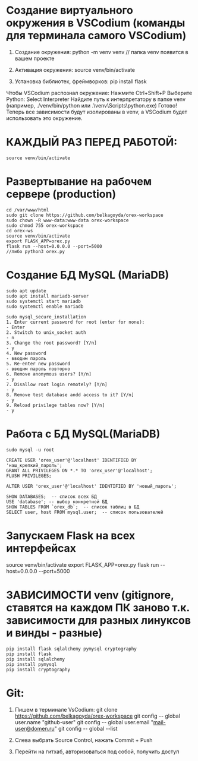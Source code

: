 # Создание виртуального окружения в VSCodium (команды для терминала самого VSCodium)
1. Создание окружения:
    python -m venv venv
// папка venv появится в вашем проекте

2. Активация окружения:
    source venv/bin/activate

3. Установка библиотек, фреймворков:
    pip install flask

Чтобы VSCodium распознал окружение:
    Нажмите Ctrl+Shift+P
    Выберите Python: Select Interpreter
    Найдите путь к интерпретатору в папке venv (например, ./venv/bin/python или .\venv\Scripts\python.exe)
Готово! Теперь все зависимости будут изолированы в venv, а VSCodium будет использовать это окружение.

# КАЖДЫЙ РАЗ ПЕРЕД РАБОТОЙ:
    source venv/bin/activate

# Развертывание на рабочем сервере (production)
    cd /var/www/html
    sudo git clone https://github.com/belkagoyda/orex-workspace
    sudo chown -R www-data:www-data orex-workspace
    sudo chmod 755 orex-workspace
    cd orex-ws
    source venv/bin/activate
    export FLASK_APP=orex.py
    flask run --host=0.0.0.0 --port=5000
    //либо python3 orex.py

# Создание БД MySQL (MariaDB)
    sudo apt update
    sudo apt install mariadb-server
    sudo systemctl start mariadb
    sudo systemctl enable mariadb

    sudo mysql_secure_installation
    1. Enter current password for root (enter for none):
    - Enter
    2. Stwitch to unix_socket auth
    - n
    3. Change the root password? [Y/n]
    - y
    4. New password
    - вводим пароль
    5. Re-enter new password
    - вводим пароль повторно
    6. Remove anonymous users? [Y/n]
    - y
    7. Disallow root login remotely? [Y/n]
    - y
    8. Remove test database andd access to it? [Y/n]
    - y
    9. Reload privilege tables now? [Y/n]
    - y


# Работа с БД MySQL(MariaDB)
    sudo mysql -u root

    CREATE USER 'orex_user'@'localhost' IDENTIFIED BY 'наш_крепкий_пароль';
    GRANT ALL PRIVILEGES ON *.* TO 'orex_user'@'localhost';
    FLUSH PRIVILEGES;

    ALTER USER 'orex_user'@'localhost' IDENTIFIED BY 'новый_пароль';

    SHOW DATABASES;  -- список всех БД
    USE 'database'; -- выбор конкретной БД
    SHOW TABLES FROM `orex_db`;  -- список таблиц в БД
    SELECT user, host FROM mysql.user;  -- список пользователей


# Запускаем Flask на всех интерфейсах
source venv/bin/activate
export FLASK_APP=orex.py
flask run --host=0.0.0.0 --port=5000

# ЗАВИСИМОСТИ venv (gitignore, ставятся на каждом ПК заново т.к. зависимости для разных линуксов и винды - разные)
    pip install flask sqlalchemy pymysql cryptography
    pip install flask
    pip install sqlalchemy
    pip install pymysql
    pip install cryptography

# Git:
1. Пишем в терминале VsCodium:
git clone https://github.com/belkagoyda/orex-workspace
git config -- global user.name "github-user"
git config -- global user.email "mail-user@domen.ru"
git config -- global --list

2. Слева выбрать Source Control, нажать Commit + Push

3. Перейти на гитхаб, авторизоваться под собой, получить доступ

